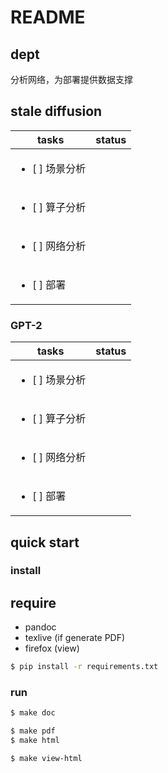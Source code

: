 # README

## dept

  分析网络，为部署提供数据支撑

## stale diffusion

| tasks                              | status    |
|------------------------------------|-----------|
| <ul><li>[ ] 场景分析</li></ul>     |           |
| <ul><li>[ ] 算子分析</li></ul>     |           |
| <ul><li>[ ] 网络分析</li></ul>     |           |
| <ul><li>[ ] 部署</li></ul>         |           |

### GPT-2

| tasks                              | status    |
|------------------------------------|-----------|
| <ul><li>[ ] 场景分析</li></ul>     |           |
| <ul><li>[ ] 算子分析</li></ul>     |           |
| <ul><li>[ ] 网络分析</li></ul>     |           |
| <ul><li>[ ] 部署</li></ul>         |           |

## quick start

### install

require
-----------

- pandoc
- texlive (if generate PDF)
- firefox (view)

```bash
$ pip install -r requirements.txt
```

### run

```bash
$ make doc

$ make pdf
$ make html

$ make view-html
```


